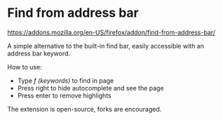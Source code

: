 # Find from address bar
https://addons.mozilla.org/en-US/firefox/addon/find-from-address-bar/

A simple alternative to the built-in find bar, easily accessible with an address bar keyword.

How to use:

* Type *f (keywords)* to find in page
* Press right to hide autocomplete and see the page
* Press enter to remove highlights

The extension is open-source, forks are encouraged.
